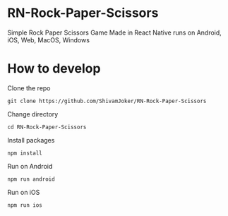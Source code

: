 # RN-Rock-Paper-Scissors
Simple Rock Paper Scissors Game Made in React Native runs on Android, iOS, Web, MacOS, Windows

# How to develop

Clone the repo
```
git clone https://github.com/ShivamJoker/RN-Rock-Paper-Scissors
```

Change directory 
```
cd RN-Rock-Paper-Scissors
```

Install packages
```
npm install
```

Run on Android
```
npm run android
```

Run on iOS
```
npm run ios
```
